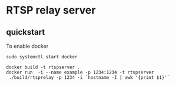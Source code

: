 RTSP relay server
===


## quickstart

To enable docker
```
sudo systemctl start docker
```

```
docker build -t rtspserver .
docker run  -i --name example -p 1234:1234 -t rtspserver
 ./build/rtsprelay -p 1234 -i `hostname -I | awk '{print $1}'`
```